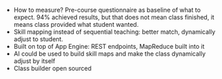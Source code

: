 - How to measure? Pre-course questionnaire as baseline of what to expect. 94% achieved results, but that does not mean class finished, it means class provided what student wanted.
- Skill mapping instead of sequential teaching: better match, dynamically adjust to student.
- Built on top of App Engine: REST endpoints, MapReduce built into it
- AI could be used to build skill maps and make the class dynamically adjust by itself
- Class builder open sourced
